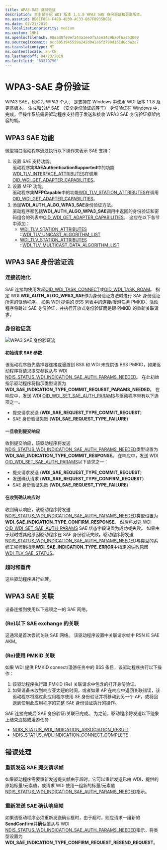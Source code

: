 ```yaml
---
title: WPA3-SAE 身份验证
description: 本主题介绍 WDI 版本 1.1.8 WPA3 SAE 身份验证和更高版本。
ms.assetid: BE6EF8E4-F4EB-4D39-AC33-B67F8935DCBC
ms.date: 02/21/2019
ms.localizationpriority: medium
ms.custom: 19H1
ms.openlocfilehash: 90ead0fe0ef244a3ee0f5a5e3439ba0f6ae530e0
ms.sourcegitcommit: 0cc5051945559a242d941a6f2799d161d8eba2a7
ms.translationtype: MT
ms.contentlocale: zh-CN
ms.lasthandoff: 04/23/2019
ms.locfileid: "63379790"
---
```

# <a name="wpa3-sae-authentication"></a>WPA3-SAE 身份验证

WPA3 SAE，也称为 WPA3 个人、 是支持在 Windows 中使用 WDI 版本 1.1.8 及更高版本。 生成和分析 SAE （安全身份验证的等于） 身份验证在 Windows 中，完成，但操作系统需要驱动程序支持用于发送和接收 WPA3 SAE 身份验证框架内容的帧。

## <a name="wpa3-sae-capabilities"></a>WPA3 SAE 功能

微型端口驱动程序通过执行以下操作来表示 SAE 支持：

1. 设置 SAE 支持功能。  
    驱动程序集**SAEAuthenticationSupported**中的功能[WDI_TLV_INTERFACE_ATTRIBUTES](wdi-tlv-interface-attributes.md)在调用[OID_WDI_GET_ADAPTER_CAPABILITIES](oid-wdi-get-adapter-capabilities.md)。
2. 设置 MFP 功能。  
    驱动程序集**MFPCapable**中的功能[WDI_TLV_STATION_ATTRIBUTES](wdi-tlv-station-attributes.md)在调用[OID_WDI_GET_ADAPTER_CAPABILITIES](oid-wdi-get-adapter-capabilities.md)。
3. 添加**WDI_AUTH_ALGO_WPA3_SAE**身份验证方法。  
    驱动程序都包括**WDI_AUTH_ALGO_WPA3_SAE**调用中返回的身份验证和密码组合的列表中[OID_WDI_GET_ADAPTER_CAPABILITIES](oid-wdi-get-adapter-capabilities.md)。 这应在以下各节中添加：
    - [WDI_TLV_STATION_ATTRIBUTES](wdi-tlv-station-attributes.md) ::[WDI_TLV_UNICAST_ALGORITHM_LIST](wdi-tlv-unicast-algorithm-list.md)
    - [WDI_TLV_STATION_ATTRIBUTES](wdi-tlv-station-attributes.md) ::[WDI_TLV_MULTICAST_DATA_ALGORITHM_LIST](wdi-tlv-multicast-data-algorithm-list.md)

## <a name="wpa3-sae-authentication-flow"></a>WPA3 SAE 身份验证流

### <a name="connection-initiation"></a>连接初始化

SAE 连接均使用发起[OID_WDI_TASK_CONNECT](oid-wdi-task-connect.md)或[OID_WDI_TASK_ROAM](oid-wdi-task-roam.md)。 指定 WDI **WDI_AUTH_ALGO_WPA3_SAE**作为身份验证方法时进行 SAE 身份验证所需的驱动程序。 如果 WDI 提供的 BSS 列表中的连接/漫游任务 PMKID，驱动程序将跳过 SAE 身份验证，并执行开放式身份验证而是跟 PMKID 的重新关联请求。

### <a name="authentication-flow"></a>身份验证流

![WPA3 SAE 身份验证流](images/wpa3-sae-authentication-flow.png "WPA3 SAE 身份验证流")

#### <a name="initial-request-for-sae-parameters"></a>初始请求 SAE 参数

该驱动程序首先选择要连接或漫游到 BSS 和 WDI 未提供该 BSS PMKID，如果驱动程序将请求提交参数从与 WDI [NDIS_STATUS_WDI_INDICATION_SAE_AUTH_PARAMS_NEEDED](ndis-status-wdi-indication-sae-auth-params-needed.md)。 在此初始指示驱动程序将指示类型设置为**WDI_SAE_INDICATION_TYPE_COMMIT_REQUEST_PARAMS_NEEDED**。 在响应中，发送 WDI [OID_WDI_SET_SAE_AUTH_PARAMS](oid-wdi-set-sae-auth-params.md)与驱动程序带有以下选项之一。

- 提交请求发送 (**WDI_SAE_REQUEST_TYPE_COMMIT_REQUEST**)
- SAE 身份验证失败 (**WDI_SAE_REQUEST_TYPE_FAILURE**)

#### <a name="upon-receiving-a-commit-response"></a>一旦收到提交响应

收到提交响应，该驱动程序将发送[NDIS_STATUS_WDI_INDICATION_SAE_AUTH_PARAMS_NEEDED](ndis-status-wdi-indication-sae-auth-params-needed.md)类型设置为**WDI_SAE_INDICATION_TYPE_COMMIT_RESPONSE**。 在响应中，发送 WDI [OID_WDI_SET_SAE_AUTH_PARAMS](oid-wdi-set-sae-auth-params.md)以下请求之一：

- 提交请求发送 (**WDI_SAE_REQUEST_TYPE_COMMIT_REQUEST**)
- 发送确认请求 (**WDI_SAE_REQUEST_TYPE_CONFIRM_REQUEST**)
- SAE 身份验证失败 (**WDI_SAE_REQUEST_TYPE_FAILURE**)

#### <a name="upon-receiving-a-confirm-response"></a>在收到确认响应时

收到确认响应，该驱动程序将发送[NDIS_STATUS_WDI_INDICATION_SAE_AUTH_PARAMS_NEEDED](ndis-status-wdi-indication-sae-auth-params-needed.md)类型设置为**WDI_SAE_INDICATION_TYPE_CONFIRM_RESPONSE**。 然后将发送 WDI [OID_WDI_SET_SAE_AUTH_PARAMS](oid-wdi-set-sae-auth-params.md) SAE 状态字段设置为成功或失败。 如果由于超时或其他原因驱动程序在 SAE 身份验证失败，驱动程序将发送[NDIS_STATUS_WDI_INDICATION_SAE_AUTH_PARAMS_NEEDED](ndis-status-wdi-indication-sae-auth-params-needed.md)与类型的系统工程师到指示**WDI_SAE_INDICATION_TYPE_ERROR**中指定的失败原因[WDI_TLV_SAE_STATUS](wdi-tlv-sae-status.md)。

### <a name="timeouts-and-retransmissions"></a>超时和重传

这些驱动程序进行处理。

## <a name="wpa3-sae-association"></a>WPA3 SAE 关联

设备连接到使用以下选项之一的 SAE 网络。

### <a name="reassociation-following-sae-exchange"></a>(Re)以下 SAE exchange 的关联

这通常是首次尝试关联 SAE 网络。 该驱动程序设置中关联请求帧中 RSN IE SAE AKM。

### <a name="reassociation-using-pmkid"></a>(Re)使用 PMKID 关联

如果 WDI 提供 PMKID connect/漫游任务中的 BSS 条目，该驱动程序执行以下操作：

1. 该驱动程序执行跟 PMKID (Re) 关联请求中包含的打开身份验证。
2. 如果设备未收到响应亚太短的时间，或者如果 AP 在响应中返回关联错误，该驱动程序将跳过此应用程序使用 SE 身份验证并将移动到另一个 AP，或将回退到使用此应用程序的完整 SAE 身份验证执行的操作。

SAE 连接完成后 SAE 身份验证/关联已完成。 为之前，驱动程序将发送以下迹象上结束连接或漫游任务：

- [NDIS_STATUS_WDI_INDICATION_ASSOCIATION_RESULT](ndis-status-wdi-indication-association-result.md)
- [NDIS_STATUS_WDI_INDICATION_CONNECT_COMPLETE](ndis-status-wdi-indication-connect-complete.md)

## <a name="error-handling"></a>错误处理

### <a name="resending-the-sae-commit-request-frame"></a>重新发送 SAE 提交请求帧

如果驱动程序需要重新发送提交帧由于超时，它可以重新发送已由 WDI，提供的原始标量/元素值，或请求 WDI 使用一组新的标量/元素值[NDIS_STATUS_WDI_INDICATION_SAE_AUTH_PARAMS_NEEDED](ndis-status-wdi-indication-sae-auth-params-needed.md)指示。

### <a name="resending-the-sae-confirm-response-frame"></a>重新发送 SAE 确认响应帧

如果该驱动程序必须重新发送确认框时，由于超时，则应请求一组新的**SendConfirm**并**确认**值从与 WDI [NDIS_STATUS_WDI_INDICATION_SAE_AUTH_PARAMS_NEEDED](ndis-status-wdi-indication-sae-auth-params-needed.md)指示，将类型设置为**WDI_SAE_INDICATION_TYPE_CONFIRM_REQUEST_RESEND_REQUEST**。
